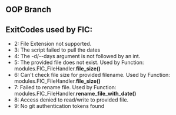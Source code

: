 ## OOP Branch


## ExitCodes used by FIC:
- 2: File Extension not supported.
- 3: The script failed to pull the dates
- 4: The -d/--days argument is not followed by an int.
- 5: The provided file does not exist. Used by Function: modules.FIC_FileHandler.**file_size()**
- 6: Can't check file size for provided filename. Used by Function: modules.FIC_FileHandler.**file_size()**
- 7: Failed to rename file. Used by Function: modules.FIC_FileHandler.**rename_file_with_date()**
- 8: Access denied to read/write to provided file.
- 9: No git authentication tokens found
